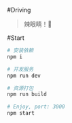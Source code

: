 #Driving

> 辣眼睛！🙈

#Start

```bash
# 安装依赖
npm i

# 开发服务
npm run dev

# 资源打包
npm run build

# Enjoy, port: 3000
npm start
```
